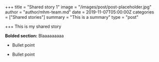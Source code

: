 +++
title = "Shared story 1"
image = "/images/post/post-placeholder.jpg"
author = "author/mhm-team.md"
date = 2019-11-07T05:00:00Z
categories = ["Shared stories"]
summary = "This is a summary"
type = "post"

+++
This is my shared story

**Bolded section:** Blaaaaaaaaa

* Bullet point

* Bullet point
